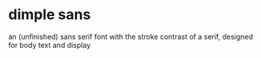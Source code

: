 # dimple sans
an (unfinished) sans serif font with the stroke contrast of a serif, designed for body text and display
